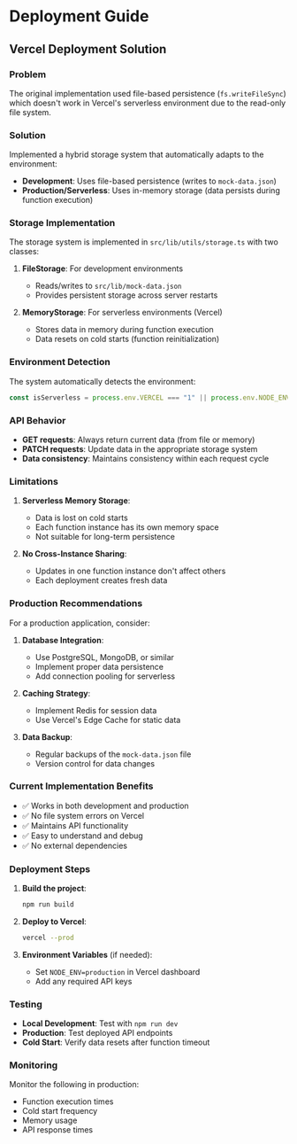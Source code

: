 # Deployment Guide

## Vercel Deployment Solution

### Problem
The original implementation used file-based persistence (`fs.writeFileSync`) which doesn't work in Vercel's serverless environment due to the read-only file system.

### Solution
Implemented a hybrid storage system that automatically adapts to the environment:

- **Development**: Uses file-based persistence (writes to `mock-data.json`)
- **Production/Serverless**: Uses in-memory storage (data persists during function execution)

### Storage Implementation

The storage system is implemented in `src/lib/utils/storage.ts` with two classes:

1. **FileStorage**: For development environments
   - Reads/writes to `src/lib/mock-data.json`
   - Provides persistent storage across server restarts

2. **MemoryStorage**: For serverless environments (Vercel)
   - Stores data in memory during function execution
   - Data resets on cold starts (function reinitialization)

### Environment Detection

The system automatically detects the environment:
```typescript
const isServerless = process.env.VERCEL === "1" || process.env.NODE_ENV === "production";
```

### API Behavior

- **GET requests**: Always return current data (from file or memory)
- **PATCH requests**: Update data in the appropriate storage system
- **Data consistency**: Maintains consistency within each request cycle

### Limitations

1. **Serverless Memory Storage**:
   - Data is lost on cold starts
   - Each function instance has its own memory space
   - Not suitable for long-term persistence

2. **No Cross-Instance Sharing**:
   - Updates in one function instance don't affect others
   - Each deployment creates fresh data

### Production Recommendations

For a production application, consider:

1. **Database Integration**:
   - Use PostgreSQL, MongoDB, or similar
   - Implement proper data persistence
   - Add connection pooling for serverless

2. **Caching Strategy**:
   - Implement Redis for session data
   - Use Vercel's Edge Cache for static data

3. **Data Backup**:
   - Regular backups of the `mock-data.json` file
   - Version control for data changes

### Current Implementation Benefits

- ✅ Works in both development and production
- ✅ No file system errors on Vercel
- ✅ Maintains API functionality
- ✅ Easy to understand and debug
- ✅ No external dependencies

### Deployment Steps

1. **Build the project**:
   ```bash
   npm run build
   ```

2. **Deploy to Vercel**:
   ```bash
   vercel --prod
   ```

3. **Environment Variables** (if needed):
   - Set `NODE_ENV=production` in Vercel dashboard
   - Add any required API keys

### Testing

- **Local Development**: Test with `npm run dev`
- **Production**: Test deployed API endpoints
- **Cold Start**: Verify data resets after function timeout

### Monitoring

Monitor the following in production:
- Function execution times
- Cold start frequency
- Memory usage
- API response times
